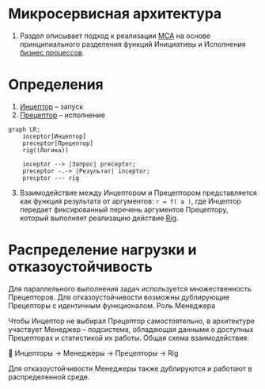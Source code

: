 # Микросервисная архитектура

1. Раздел описывает подход к реализации [МСА](./glossary/МСА.md) на основе 
принципиального разделения функций Инициативы и Исполнения [бизнес процессов](./glossary/Бизнеспроцесс.md).

# Определения

1. [Инцептор](./glossary/Инцептор.md) – запуск
0. [Прецептор](./glossary/Прецептор.md) – исполнение

```mermaid
graph LR;
    inceptor[Инцептор]
    preceptor[Прецептор]
    rig((Логика))

    inceptor --> |Запрос| preceptor;
    preceptor -.-> |Результат| inceptor;
    precptor --- rig
```


3. Взаимодействие между Инцептором и Прецептором представляется как функция 
результата от аргументов: ```r = f( a )```, где Инцептор передает фиксированный 
перечень аргументов Прецептору, который выполняет реализацию действие 
[Rig](./glossary/Rig.md).

# Распределение нагрузки и отказоустойчивость

Для параллельного выполнения задач используется множественность Прецепторов.
Для отказоустойчивости возможны дублирующие Прецепторы с идентичным функционалом.
Роль Менеджера

Чтобы Инцептор не выбирал Прецептор самостоятельно, в архитектуре участвует Менеджер – подсистема, обладающая данными о доступных Прецепторах и статистикой их работы.
Общая схема взаимодействия:

🔹 Инцепторы → Менеджеры → Прецепторы → Rig

Для отказоустойчивости Менеджеры также дублируются и работают в распределенной среде.


